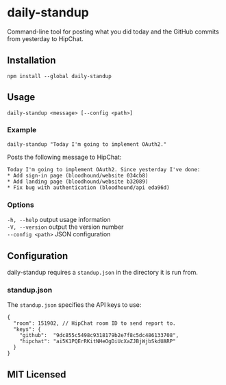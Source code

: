 # daily-standup

Command-line tool for posting what you did today and the GitHub commits from
yesterday to HipChat.

## Installation

    npm install --global daily-standup

## Usage

    daily-standup <message> [--config <path>]

### Example

    daily-standup "Today I'm going to implement OAuth2."

Posts the following message to HipChat:

    Today I'm going to implement OAuth2. Since yesterday I've done:
    * Add sign-in page (bloodhound/website 034cb8)
    * Add landing page (bloodhound/website b32089)
    * Fix bug with authentication (bloodhound/api eda96d)

### Options

`-h, --help` output usage information  
`-V, --version` output the version number  
`--config <path>` JSON configuration

## Configuration

daily-standup requires a `standup.json` in the directory it is run from.

### standup.json

The `standup.json` specifies the API keys to use:

    {
      "room": 151902, // HipChat room ID to send report to.
      "keys": {
        "github":  "9dc855c5498c9318179b2e7f8c5dc486133708",
        "hipchat": "ai5K1PQErRKitNHeOgDiUcXaZJBjWjbSkdUARP"
      }
    }

## MIT Licensed
